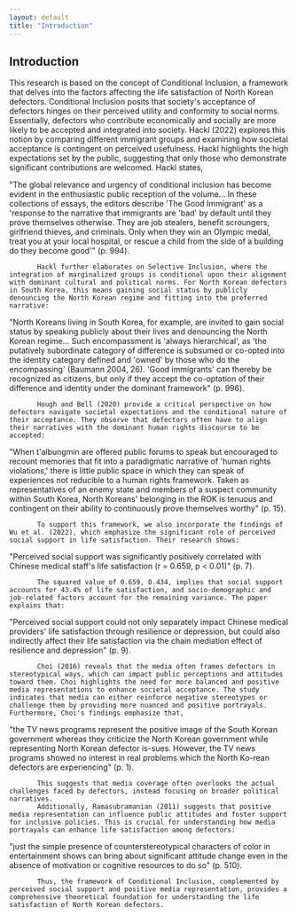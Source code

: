```yaml
---
layout: default
title: "Introduction"
---
```


<div class="content-section bg-light">
  <div class="container">
    <h2>Introduction</h2>
    <p>This research is based on the concept of Conditional Inclusion, a framework that delves into the factors affecting the life satisfaction of North Korean defectors. Conditional Inclusion posits that society's acceptance of defectors hinges on their perceived utility and conformity to social norms. Essentially, defectors who contribute economically and socially are more likely to be accepted and integrated into society.
           Hackl (2022) explores this notion by comparing different immigrant groups and examining how societal acceptance is contingent on perceived usefulness. Hackl highlights the high expectations set by the public, suggesting that only those who demonstrate significant contributions are welcomed. Hackl states,

"The global relevance and urgency of conditional inclusion has become evident in the enthusiastic public reception of the volume... In these collections of essays, the editors describe 'The Good Immigrant' as a 'response to the narrative that immigrants are 'bad' by default until they prove themselves otherwise. They are job stealers, benefit scroungers, girlfriend thieves, and criminals. Only when they win an Olympic medal, treat you at your local hospital, or rescue a child from the side of a building do they become good'" (p. 994). 

           Hackl further elaborates on Selective Inclusion, where the integration of marginalized groups is conditional upon their alignment with dominant cultural and political norms. For North Korean defectors in South Korea, this means gaining social status by publicly denouncing the North Korean regime and fitting into the preferred narrative:

"North Koreans living in South Korea, for example, are invited to gain social status by speaking publicly about their lives and denouncing the North Korean regime... Such encompassment is 'always hierarchical', as 'the putatively subordinate category of difference is subsumed or co-opted into the identity category defined and 'owned' by those who do the encompassing' (Baumann 2004, 26). 'Good immigrants' can thereby be recognized as citizens, but only if they accept the co-optation of their difference and identity under the dominant framework" (p. 996).
 
           Hough and Bell (2020) provide a critical perspective on how defectors navigate societal expectations and the conditional nature of their acceptance. They observe that defectors often have to align their narratives with the dominant human rights discourse to be accepted:

"When t'albungmin are offered public forums to speak but encouraged to recount memories that fit into a paradigmatic narrative of 'human rights violations,' there is little public space in which they can speak of experiences not reducible to a human rights framework. Taken as representatives of an enemy state and members of a suspect community within South Korea, North Koreans' belonging in the ROK is tenuous and contingent on their ability to continuously prove themselves worthy" (p. 15).
          
           To support this framework, we also incorporate the findings of Wu et al. (2022), which emphasize the significant role of perceived social support in life satisfaction. Their research shows:
 
"Perceived social support was significantly positively correlated with Chinese medical staff's life satisfaction (r = 0.659, p < 0.01)" (p. 7).

           The squared value of 0.659, 0.434, implies that social support accounts for 43.4% of life satisfaction, and socio-demographic and job-related factors account for the remaining variance. The paper explains that:
 
"Perceived social support could not only separately impact Chinese medical providers' life satisfaction through resilience or depression, but could also indirectly affect their life satisfaction via the chain mediation effect of resilience and depression" (p. 9).

           Choi (2016) reveals that the media often frames defectors in stereotypical ways, which can impact public perceptions and attitudes toward them. Choi highlights the need for more balanced and positive media representations to enhance societal acceptance. The study indicates that media can either reinforce negative stereotypes or challenge them by providing more nuanced and positive portrayals. Furthermore, Choi's findings emphasize that,
 
"the TV news programs represent the positive image of the South Korean government whereas they criticize the North Korean government while representing North Korean defector is-sues. However, the TV news programs showed no interest in real problems which the North Ko-rean defectors are experiencing" (p. 1).

           This suggests that media coverage often overlooks the actual challenges faced by defectors, instead focusing on broader political narratives. 
           Additionally, Ramasubramanian (2011) suggests that positive media representation can influence public attitudes and foster support for inclusive policies. This is crucial for understanding how media portrayals can enhance life satisfaction among defectors:
 
"just the simple presence of counterstereotypical characters of color in entertainment shows can bring about significant attitude change even in the absence of motivation or cognitive resources to do so" (p. 510).

           Thus, the framework of Conditional Inclusion, complemented by perceived social support and positive media representation, provides a comprehensive theoretical foundation for understanding the life satisfaction of North Korean defectors.
</p>

  </div>
</div>
